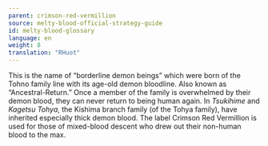 ```yaml
---
parent: crimson-red-vermillion
source: melty-blood-official-strategy-guide
id: melty-blood-glossary
language: en
weight: 8
translation: "RHuot"
---
```


This is the name of “borderline demon beings” which were born of the Tohno family line with its age-old demon bloodline. Also known as “Ancestral-Return.” Once a member of the family is overwhelmed by their demon blood, they can never return to being human again. In *Tsukihime* and *Kagetsu Tohya*, the Kishima branch family (of the Tohya family), have inherited especially thick demon blood. The label Crimson Red Vermillion is used for those of mixed-blood descent who drew out their non-human blood to the max.
